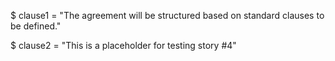 $ clause1 = "The agreement will be structured based on standard clauses to be defined."

$ clause2 = "This is a placeholder for testing story #4"